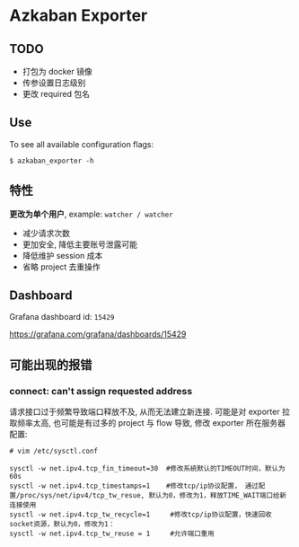 # Azkaban Exporter

## TODO

- 打包为 docker 镜像
- 传参设置日志级别
- 更改 required 包名

## Use

To see all available configuration flags:

```shell
$ azkaban_exporter -h
```

## 特性

**更改为单个用户**, example: `watcher / watcher`

- 减少请求次数
- 更加安全, 降低主要账号泄露可能
- 降低维护 session 成本
- 省略 project 去重操作

## Dashboard

Grafana dashboard id: `15429`

https://grafana.com/grafana/dashboards/15429

## 可能出现的报错

### connect: can't assign requested address

请求接口过于频繁导致端口释放不及, 从而无法建立新连接. 可能是对 exporter 拉取频率太高, 也可能是有过多的 project 与 flow 导致, 修改 exporter 所在服务器配置:

```shell
# vim /etc/sysctl.conf

sysctl -w net.ipv4.tcp_fin_timeout=30  #修改系統默认的TIMEOUT时间，默认为60s 
sysctl -w net.ipv4.tcp_timestamps=1    #修改tcp/ip协议配置， 通过配置/proc/sys/net/ipv4/tcp_tw_resue, 默认为0，修改为1，释放TIME_WAIT端口给新连接使用
sysctl -w net.ipv4.tcp_tw_recycle=1     #修改tcp/ip协议配置，快速回收socket资源，默认为0，修改为1：
sysctl -w net.ipv4.tcp_tw_reuse = 1     #允许端口重用
```
